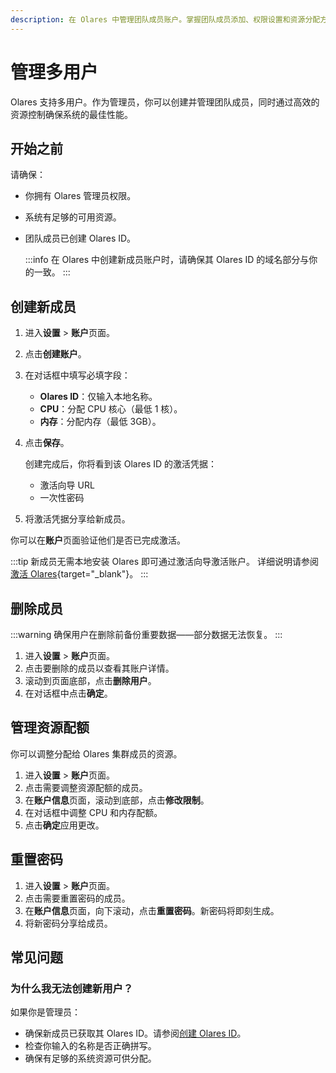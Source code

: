 ```yaml
---
description: 在 Olares 中管理团队成员账户。掌握团队成员添加、权限设置和资源分配方法，提升团队运营效率。
---
```

# 管理多用户

Olares 支持多用户。作为管理员，你可以创建并管理团队成员，同时通过高效的资源控制确保系统的最佳性能。

## 开始之前

请确保：

* 你拥有 Olares 管理员权限。
* 系统有足够的可用资源。
* 团队成员已创建 Olares ID。

    :::info
    在 Olares 中创建新成员账户时，请确保其 Olares ID 的域名部分与你的一致。
    :::

## 创建新成员

1. 进入**设置** > **账户**页面。
2. 点击**创建账户**。
3. 在对话框中填写必填字段：
   - **Olares ID**：仅输入本地名称。
   - **CPU**：分配 CPU 核心（最低 1 核）。
   - **内存**：分配内存（最低 3GB）。
4. 点击**保存**。

   创建完成后，你将看到该 Olares ID 的激活凭据：
   - 激活向导 URL
   - 一次性密码

5. 将激活凭据分享给新成员。

你可以在**账户**页面验证他们是否已完成激活。

:::tip
新成员无需本地安装 Olares 即可通过激活向导激活账户。
详细说明请参阅[激活 Olares](../get-started/activate-olares){target="_blank"}。
:::

## 删除成员

:::warning
确保用户在删除前备份重要数据——部分数据无法恢复。
:::

1. 进入**设置** > **账户**页面。
2. 点击要删除的成员以查看其账户详情。
3. 滚动到页面底部，点击**删除用户**。
4. 在对话框中点击**确定**。

## 管理资源配额

你可以调整分配给 Olares 集群成员的资源。

1. 进入**设置** > **账户**页面。
2. 点击需要调整资源配额的成员。
3. 在**账户信息**页面，滚动到底部，点击**修改限制**。
4. 在对话框中调整 CPU 和内存配额。
5. 点击**确定**应用更改。

## 重置密码

1. 进入**设置** > **账户**页面。
2. 点击需要重置密码的成员。
3. 在**账户信息**页面，向下滚动，点击**重置密码**。新密码将即刻生成。
4. 将新密码分享给成员。

## 常见问题

### 为什么我无法创建新用户？

如果你是管理员：

* 确保新成员已获取其 Olares ID。请参阅[创建 Olares ID](../get-started/create-olares-id)。
* 检查你输入的名称是否正确拼写。
* 确保有足够的系统资源可供分配。